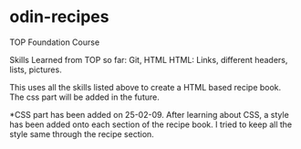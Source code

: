 # odin-recipes
TOP Foundation Course

Skills Learned from TOP so far: Git, HTML
    HTML: Links, different headers, lists, pictures.

This uses all the skills listed above to create a HTML based recipe book.
The css part will be added in the future.



*CSS part has been added on 25-02-09.
After learning about CSS, a style has been added onto each section of the recipe book.
I tried to keep all the style same through the recipe section.